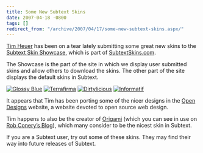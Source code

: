 ```yaml
---
title: Some New Subtext Skins
date: 2007-04-18 -0800
tags: []
redirect_from: "/archive/2007/04/17/some-new-subtext-skins.aspx/"
---
```


[Tim Heuer](http://timheuer.com/blog/ "Tim Heuer’s Blog") has been on a
tear lately submitting some great new skins to the [Subtext Skin
Showcase](http://subtextskins.com/Home/SkinShowcase/tabid/156/Default.aspx "Subtext Skin Showcase"),
which is part of
[SubtextSkins.com](http://subtextskins.com/ "Subtext Skins Site").

The Showcase is the part of the site in which we display user submitted
skins and allow others to download the skins. The other part of the site
displays the default skins in Subtext.

[![Glossy
Blue](https://haacked.com/images/haacked_com/WindowsLiveWriter/SomeNewSubtextSkins_1030/glossyblue.jpg)](https://haacked.com/images/haacked_com/WindowsLiveWriter/SomeNewSubtextSkins_1030/glossyblue1.jpg "Glossy Blue")
[![Terrafirma](https://haacked.com/images/haacked_com/WindowsLiveWriter/SomeNewSubtextSkins_1030/terrafirma.jpg)](https://haacked.com/images/haacked_com/WindowsLiveWriter/SomeNewSubtextSkins_1030/terrafirma1.jpg "Terra Firma")
[![Dirtylicious](https://haacked.com/images/haacked_com/WindowsLiveWriter/SomeNewSubtextSkins_1030/dirtylicious.jpg)](https://haacked.com/images/haacked_com/WindowsLiveWriter/SomeNewSubtextSkins_1030/dirtylicious1.jpg "Dirtylicious")
[![Informatif](https://haacked.com/images/haacked_com/WindowsLiveWriter/SomeNewSubtextSkins_1030/informatif.jpg)](https://haacked.com/images/haacked_com/WindowsLiveWriter/SomeNewSubtextSkins_1030/informatif1.jpg "Informatif")

It appears that Tim has been porting some of the nicer designs in the
[Open Designs](http://opendesigns.org/ "Open Source Website Designers")
website, a website devoted to open source web design.

Tim happens to also be the creator of
[Origami](http://www.subtextskins.com/tabid/155/grm2id/1/Default.aspx "Origami")
(which you can see in use on [Rob Conery’s
Blog](http://blog.wekeroad.com/ "Rob Conery’s Blog")), which many
consider to be the nicest skin in Subtext.

If you are a Subtext user, try out some of these skins. They may find
their way into future releases of Subtext.

